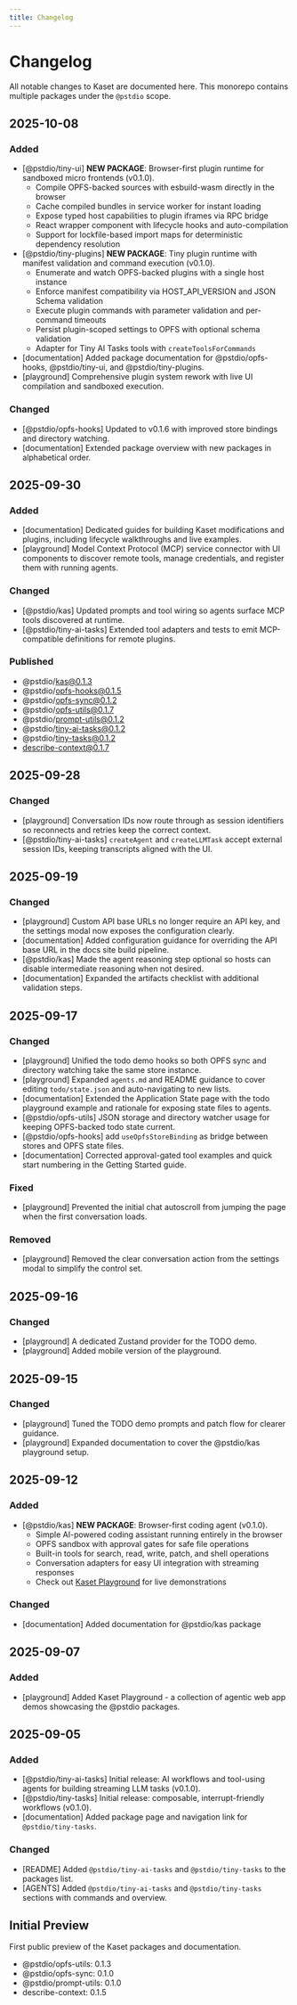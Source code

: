 ```yaml
---
title: Changelog
---
```


# Changelog

All notable changes to Kaset are documented here. This monorepo contains multiple packages under the `@pstdio` scope.

## 2025-10-08

### Added

- [@pstdio/tiny-ui] **NEW PACKAGE**: Browser-first plugin runtime for sandboxed micro frontends (v0.1.0).
  - Compile OPFS-backed sources with esbuild-wasm directly in the browser
  - Cache compiled bundles in service worker for instant loading
  - Expose typed host capabilities to plugin iframes via RPC bridge
  - React wrapper component with lifecycle hooks and auto-compilation
  - Support for lockfile-based import maps for deterministic dependency resolution
- [@pstdio/tiny-plugins] **NEW PACKAGE**: Tiny plugin runtime with manifest validation and command execution (v0.1.0).
  - Enumerate and watch OPFS-backed plugins with a single host instance
  - Enforce manifest compatibility via HOST_API_VERSION and JSON Schema validation
  - Execute plugin commands with parameter validation and per-command timeouts
  - Persist plugin-scoped settings to OPFS with optional schema validation
  - Adapter for Tiny AI Tasks tools with `createToolsForCommands`
- [documentation] Added package documentation for @pstdio/opfs-hooks, @pstdio/tiny-ui, and @pstdio/tiny-plugins.
- [playground] Comprehensive plugin system rework with live UI compilation and sandboxed execution.

### Changed

- [@pstdio/opfs-hooks] Updated to v0.1.6 with improved store bindings and directory watching.
- [documentation] Extended package overview with new packages in alphabetical order.

## 2025-09-30

### Added

- [documentation] Dedicated guides for building Kaset modifications and plugins, including lifecycle walkthroughs and live examples.
- [playground] Model Context Protocol (MCP) service connector with UI components to discover remote tools, manage credentials, and register them with running agents.

### Changed

- [@pstdio/kas] Updated prompts and tool wiring so agents surface MCP tools discovered at runtime.
- [@pstdio/tiny-ai-tasks] Extended tool adapters and tests to emit MCP-compatible definitions for remote plugins.

### Published

- @pstdio/kas@0.1.3
- @pstdio/opfs-hooks@0.1.5
- @pstdio/opfs-sync@0.1.2
- @pstdio/opfs-utils@0.1.7
- @pstdio/prompt-utils@0.1.2
- @pstdio/tiny-ai-tasks@0.1.2
- @pstdio/tiny-tasks@0.1.2
- describe-context@0.1.7

## 2025-09-28

### Changed

- [playground] Conversation IDs now route through as session identifiers so reconnects and retries keep the correct context.
- [@pstdio/tiny-ai-tasks] `createAgent` and `createLLMTask` accept external session IDs, keeping transcripts aligned with the UI.

## 2025-09-19

### Changed

- [playground] Custom API base URLs no longer require an API key, and the settings modal now exposes the configuration clearly.
- [documentation] Added configuration guidance for overriding the API base URL in the docs site build pipeline.
- [@pstdio/kas] Made the agent reasoning step optional so hosts can disable intermediate reasoning when not desired.
- [documentation] Expanded the artifacts checklist with additional validation steps.

## 2025-09-17

### Changed

- [playground] Unified the todo demo hooks so both OPFS sync and directory watching take the same store instance.
- [playground] Expanded `agents.md` and README guidance to cover editing `todo/state.json` and auto-navigating to new lists.
- [documentation] Extended the Application State page with the todo playground example and rationale for exposing state files to agents.
- [@pstdio/opfs-utils] JSON storage and directory watcher usage for keeping OPFS-backed todo state current.
- [@pstdio/opfs-hooks] add `useOpfsStoreBinding` as bridge between stores and OPFS state files.
- [documentation] Corrected approval-gated tool examples and quick start numbering in the Getting Started guide.

### Fixed

- [playground] Prevented the initial chat autoscroll from jumping the page when the first conversation loads.

### Removed

- [playground] Removed the clear conversation action from the settings modal to simplify the control set.

## 2025-09-16

### Changed

- [playground] A dedicated Zustand provider for the TODO demo.
- [playground] Added mobile version of the playground.

## 2025-09-15

### Changed

- [playground] Tuned the TODO demo prompts and patch flow for clearer guidance.
- [playground] Expanded documentation to cover the @pstdio/kas playground setup.

## 2025-09-12

### Added

- [@pstdio/kas] **NEW PACKAGE**: Browser-first coding agent (v0.1.0).
  - Simple AI-powered coding assistant running entirely in the browser
  - OPFS sandbox with approval gates for safe file operations
  - Built-in tools for search, read, write, patch, and shell operations
  - Conversation adapters for easy UI integration with streaming responses
  - Check out [Kaset Playground](https://kaset.dev) for live demonstrations

### Changed

- [documentation] Added documentation for @pstdio/kas package

## 2025-09-07

### Added

- [playground] Added Kaset Playground - a collection of agentic web app demos showcasing the @pstdio packages.

## 2025-09-05

### Added

- [@pstdio/tiny-ai-tasks] Initial release: AI workflows and tool-using agents for building streaming LLM tasks (v0.1.0).
- [@pstdio/tiny-tasks] Initial release: composable, interrupt-friendly workflows (v0.1.0).
- [documentation] Added package page and navigation link for `@pstdio/tiny-tasks`.

### Changed

- [README] Added `@pstdio/tiny-ai-tasks` and `@pstdio/tiny-tasks` to the packages list.
- [AGENTS] Added `@pstdio/tiny-ai-tasks` and `@pstdio/tiny-tasks` sections with commands and overview.

## Initial Preview

First public preview of the Kaset packages and documentation.

- @pstdio/opfs-utils: 0.1.3
- @pstdio/opfs-sync: 0.1.0
- @pstdio/prompt-utils: 0.1.0
- describe-context: 0.1.5
